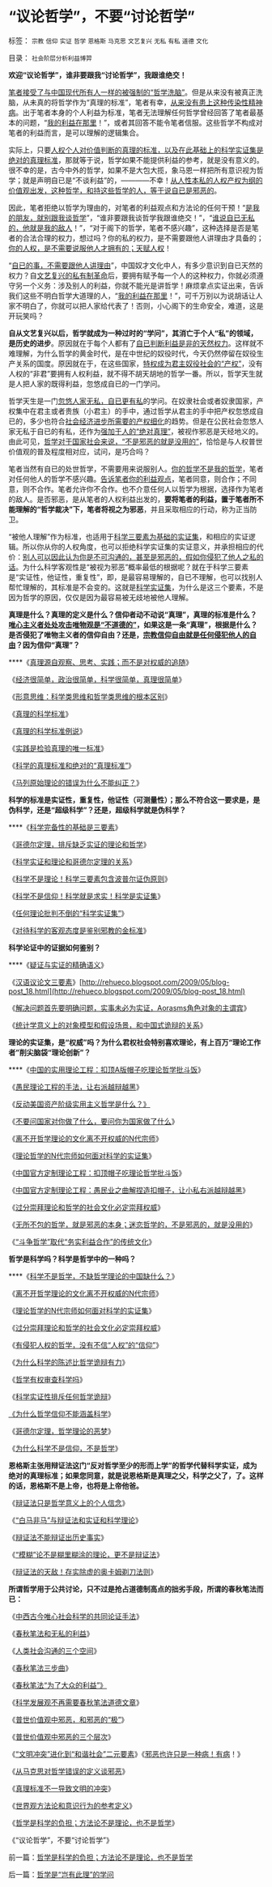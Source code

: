 # “议论哲学”，不要“讨论哲学”

标签： `宗教` `信仰` `实证` `哲学` `恩格斯` `马克思` `文艺复兴` `无私` `有私` `道德` `文化` 

目录： `社会阶层分析利益博羿`

**欢迎“议论哲学”，谁非要跟我“讨论哲学”，我跟谁绝交！**

[笔者接受了与中国现代所有人一样的被强制的“哲学洗脑”](../../../2009/7/9/中国谁人不懂马列.md)。但是从来没有被真正洗脑，从未真的将哲学作为“真理的标准”，笔者有幸，[从来没有患上这种传染性精神病](../../../2009/10/7/极左是一种传染性精神病.md)。出于笔者本身的个人利益为标准，笔者无法理解任何哲学曾经回答了笔者最基本的问题，“[我的利益在那里](http://blog.sina.com.cn/s/blog_5563a64d0100dfvx.html)！”，或者其回答不能令笔者信服。这些哲学不构成对笔者的利益而言，是可以理解的逻辑集合。

实际上，只要[人权个人对价值判断的真理的标准，以及在此基础上的科学实证集是绝对的真理标准](../../../2009/12/4/科学的真理标准和绝对的“真理标准”.md)，那就等于说，哲学如果不能提供利益的参考，就是没有意义的。很不幸的是，古今中外的哲学，如果不是大包大揽，象马恩一样把所有意识视为哲学；就是声明自已是“不谈利益”的，————不幸！[从人性本私的人权产权为纲的价值观出发，这种哲学，和持这些哲学的人，等于说自已是邪恶的](../../../2010/1/30/邪恶的三个层次.md)。

因此，笔者拒绝以哲学为理由的，对笔者的利益观点和方法论的任何干预！“[是我的朋友，就别跟我谈哲学](../../../2010/2/11/世界观方法论和意识行为的参考定义.md)”，“谁非要跟我谈哲学我跟谁绝交！”，“[谁说自已无私的，他就是我的敌人](../../../2010/1/30/邪恶的三个层次.md)！”，“对于阁下的哲学，笔者不感兴趣”，这种选择是否是笔者的合法合理的权力，想过吗？你的私的权力，是不需要跟他人讲理由才具备的；[你的人权，是不需要说服他人才拥有的；天赋人权](../../../2009/11/9/天赋人权，还是天赋发言权.md)！

“[自已的事，不需要跟他人讲理由](../../../2010/2/10/邪恶也许只是一种病！有病！.md)”，中国奴才文化中人，有多少意识到自已天然的权力？自[文艺复兴的私有制革命](http://blog.sina.com.cn/s/blog_5563a64d0100fr7q.html)后，要拥有赋予每一个人的这种权力，你就必须遵守另一个义务：涉及别人的利益，你就不能光是讲哲学！麻烦拿点实证出来，告诉我们这些不明白哲学大道理的人，“[我的利益在那里](http://blog.sina.com.cn/s/blog_5563a64d0100dfvx.html)！”，可千万别以为说胡话让人家不明白了，你就可以把人家给代表了！否则，小心阁下的生命安全，难道，这是开玩笑吗？

**自从文艺复兴以后，哲学就成为一种过时的“学问”，其消亡于个人“私”的领域，是历史的进步**。原因就在于每个人都有了[自已判断利益是非的天然权力](../../../2009/10/9/完全相反的是非标准.md)。这样就不难理解，为什么哲学的黄金时代，是在中世纪的奴役时代，今天仍然停留在奴役生产关系的国度。原因就在于，在这些国家，[特权成为君主奴役社会的“产权”](../../../2009/7/31/特权的经济学含义及利益演绎.md)，没有人权的“非君”要拥有人权利益，就不得不胡天胡地的哲学一番。所以，哲学天生就是人把人家的既得利益，忽悠成自已的一门学问。

哲学天生是一门[忽悠人家无私，自已更有私](http://hi.baidu.com/darthchn/blog/item/e35371948a360a42d1135e84.html)的学问。在奴隶社会或者奴隶国家，产权集中在君主或者贵族（小君主）的手中，通过哲学从君主的手中把产权忽悠成自已的，多少也符合[社会经济进步所需要的产权细化](../../../2010/1/22/管理学向经济学靠拢“产权细分”.md)的趋势。但是在公民社会忽悠人家无私于自已的有私，还作为[强加于人的“绝对真理”](http://darthvad.blog.sohu.com/112211203.html)，被视作邪恶是天经地义的。由此可见，[哲学对于国家社会来说，“不是邪恶的就是没用的”](../../../2010/2/3/迷恋哲学不是邪恶的，就是没用的.md)，恰恰是与人权普世价值观的普及程度相对应，试问，是巧合吗？

笔者当然有自已的处世哲学，不需要用来说服别人。[你的哲学不是我的哲学](../../../2009/6/25/My&nbsp;God!我的上帝！绝对的真理存在吗？.md)，笔者对任何他人的哲学不感兴趣。[告诉笔者你的利益观点](../../../2009/3/24/大学无书！每个人都有个人利益观点发言权.md)，笔者同意，则合作；不同意，则不合作。笔者允许你不合作。也不介意任何人以哲学为根据，选择作为笔者的敌人。是否邪恶，是从笔者的人权利益出发的，**要将笔者的利益，置于笔者所不能理解的“哲学裁决”下，笔者将视之为邪恶**，并且采取相应的行动，称为正当防卫。

“被他人理解”作为标准，也适用于[科学三要素为基础的实证集](../../../2009/6/5/构成科学完备性的基础断言就是三要素.md)，和相应的实证逻辑。所以你从你的人权角度，也可以拒绝科学实证集的实证意义，并承担相应的代价：[别人可以因此认为你是不可沟通的，甚至是邪恶的，假如你侵犯了他人之私的话](../../../2010/1/30/普世价值观中邪恶，和邪恶的“极”.md)。为什么科学客观性是“被视为邪恶”概率最低的根据呢？就在于科学三要素是“实证性，他证性，重复性”，即，是最容易理解的，自已不理解，也可以找别人帮忙理解的，其标准是不会变的。这就是[科学实证集](../../../2009/6/18/科学是实证集；为什么诺贝尔不喜欢中国传统文化.md)，为什么是这三个要素，不是因为哲学的原因，仅仅是因为最容易被无歧地被他人理解。

**真理是什么？真理的定义是什么？信仰者动不动说“真理”，真理的标准是什么？**[**唯心主义者处处攻击唯物观是“不道德的”**](http://blog.sina.com.cn/s/blog_5563a64d0100f8ud.html)**，如果这是一条“真理”，根据是什么？是否侵犯了唯物主义者的信仰自由？还是，**[**宗教信仰自由就是任何侵犯他人的自由**](../../../2009/11/27/个人信仰请止于个人“私”之边界.md)**？因为信仰“真理”？**

****《[真理源自观察、思考、实践；而不是对权威的追随](../../../2008/6/6/真理源自观察、思考、实践；而不是对权威的追随.md)》

《[经济很简单，政治很简单，科学很简单，真理很简单](../../../2009/1/24/经济很简单，政治很简单，科学很简单，真理很简单.md)》

《[形意思维：科学类思维和哲学类思维的根本区别](../../../2009/4/17/形意思维：科学类思维和哲学类思维的根本区别.md)》

《[真理的科学标准](../../../2009/5/6/真理的科学的标准.md)》

《[真理的科学标准例说](../../../2009/5/9/真理的科学标准例说.md)》

《[实践是检验真理的唯一标准](../../../2009/11/25/实践是检验哲学的唯一标准.md)》

《[科学的真理标准和绝对的“真理标准”](../../../2009/12/4/科学的真理标准和绝对的“真理标准”.md)》

《[马列原始理论的错误为什么不能纠正？](../../../2009/5/9/马列原始理论的错误为什么150年不得纠正？.md)》



**科学的标准是实证性，重复性，他证性（可测量性）；那么不符合这一要求是，是伪科学，还是“超级科学”？还是，超级科学就是伪科学？**

****《[科学完备性的基础是三要素](../../../2009/6/5/构成科学完备性的基础断言就是三要素.md)》

《[哥德尔定理，排斥缺乏实证的理论和哲学](../../../2009/6/6/哥德尔悖论定理，唯心哲学的恶梦.md)》

《[科学实证和理论和哥德尔定理的关系](../../../2009/6/9/正确处理宗教及唯心信仰和科学实证性的关系.md)》

《[科学不是理论！科学三要素包含波普尔证伪原则](../../../2009/6/18/科学不是理论！科学三要素包含波普尔证伪原则.md)》

《[科学不是信仰！科学就是求实！科学是实证集](../../../2009/6/18/科学是实证集；为什么诺贝尔不喜欢中国传统文化.md)》

《[任何理论批判不倒的“科学实证集”](../../../2009/10/19/任何理论批判不倒的“科学实证集”.md)》

《[对待科学的客观态度是鉴别邪教的金标准](../../../2009/6/14/人权普世价值观是自由信仰的前提条件.md)》

**科学论证中的证据如何鉴别？**

****《[疑证与实证的精确语义](../../../2009/5/19/疑证与实证的精确语义，及疑证从无.md)》

《[汉语议论文三要素](../../../2009/5/20/疑证与实证及汉议论文三要素论.md)》[http://rehueco.blogspot.com/2009/05/blog-post_18.html](http://rehueco.blogspot.com/2009/05/blog-post_18.html)

《[解决问题首先要明确问题，实事未必为实证，Aorasms角色对象的主谓宾](../../../2009/5/22/“实”未必为实证，认识对象角色的主谓宾.md)》

《[统计学意义上的对象模型和假设场景，和中国式诡辩的关系](../../../2009/10/28/统计学意义上的对象模型和假设场景和诡辩.md)》

**理论的实证集，是“权威”吗？为什么君权社会特别喜欢理论，有上百万“理论工作者”削尖脑袋“理论创新”？**

****《[中国的实用理论工程：扣顶A版帽子吃理论哲学批斗饭](../../../2009/7/27/实用主义的现代愚民制造业.md)》

《[愚民理论工程的手法，让右派越辩越黑](../../../2009/7/27/可爱右派越辩越黑.md)》

《[反动美国资产阶级实用主义哲学是什么？》](../../../2009/7/28/美国资产阶级实用主义反动哲学.md)

《[不要问国家对你做了什么，要问你为国家做了什么](../../../2009/7/28/不要问国家对你做了什么，要问你为国家做了什么.md)》

《[离不开哲学理论的文化离不开权威的N代宗师](../../../2009/7/27/离不开哲学理论的文化离不开权威的N代宗师.md)》

《[理论哲学的N代宗师如何面对科学的实证集](../../../2009/7/27/理论哲学的N代宗师如何面对科学的实证集.md)》

《[中国官方定制理论工程：扣顶帽子吃理论哲学批斗饭](../../../2009/7/27/实用主义的现代愚民制造业.md)》

《[中国官方定制理论工程：愚民业之曲解捏造扣帽子，让小私右派越辩越黑](../../../2009/7/27/可爱右派越辩越黑.md)》

《[过分崇拜理论和哲学的社会文化必定崇拜权威](../../../2009/7/29/过分崇拜理论和哲学的社会文化必定崇拜权威.md)》

《[无所不包的哲学，就是邪恶的本身；迷恋哲学的，不是邪恶的，就是没用的](../../../2010/2/3/迷恋哲学不是邪恶的，就是没用的.md)》

《[“斗争哲学”取代“务实利益合作”的传统文化](../../../2010/2/3/“斗争哲学”取代“务实合作”的传统文化.md)》

**哲学是科学吗？科学是哲学中的一种吗？**

****《[科学不是哲学，不缺哲学理论的中国缺什么？](../../../2009/11/27/科学不是哲学，不缺哲学理论的中国缺什么？.md)》

《[离不开哲学理论的文化离不开权威的N代宗师](../../../2009/7/27/离不开哲学理论的文化离不开权威的N代宗师.md)》

《[理论哲学的N代宗师如何面对科学的实证集](../../../2009/7/27/理论哲学的N代宗师如何面对科学的实证集.md)》

《[过分崇拜理论和哲学的社会文化必定崇拜权威](../../../2009/7/29/过分崇拜理论和哲学的社会文化必定崇拜权威.md)》

《[有侵犯人权的哲学，没有不信“人权”的“信仰”](../../../2009/11/27/有侵犯人权的哲学，没有不信“人权”的“信仰”.md)》

《[为什么科学的陈述比哲学诡辩有力](../../../2009/7/5/为什么科学陈述比哲学断言诡辩有说服力.md)》

《[哲学有权审查科学吗](../../../2009/7/3/哲学有道德审查科学的特权吗？.md)》

《[科学实证性排斥任何哲学诡辩](../../../2009/6/19/科学实证性排斥任何哲学诡辩.md)》

[《为什么哲学信仰不能涵盖科学](../../../2009/6/1/为什么哲学信仰不能涵盖科学.md)》

《[哥德尔定理，哲学理论的恶梦](../../../2009/6/6/哥德尔悖论定理，唯心哲学的恶梦.md)》

《[为什么科学不是信仰，不是哲学](../../../2009/12/17/为什么科学不是信仰？为什么普价就是科学的发展观.md)》

**恩格斯主张用辩证法这门“反对哲学至少的形而上学”的哲学代替科学实证，成为绝对的真理标准；如果您同意，就是说恩格斯是真理之父，科学之父了，了。这样的话，恩格斯不是上帝，也将是上帝他爸。**

《[辩证法只是哲学意义上的个人信念](../../../2010/1/4/辩证法只是哲学意义上的个人信念.md)》

《[“白马非马”与辩证法和实证和科学理论](../../../2010/1/9/“白马非马”与辩证法和实证和科学理论.md)》

《[辩证法不能辩证出历史事实](../../../2010/2/2/辩证法不能辩证出历史.md)》

《[“模糊”论不是糊里糊涂的理论，更不是辩证法](../../../2010/1/5/“模糊”论不是糊里糊涂的理论.md)》

《[辩证法的天敌！存实除虚的奥卡姆剃刀法则](../../../2010/1/5/存实除虚的奥卡姆剃刀法则.md)》

**所谓哲学用于公共讨论，只不过是抢占道德制高点的拙劣手段，所谓的春秋笔法而已：**

《[中西古今唯心社会科学的共同论证手法](../../../2010/1/15/中西古今唯心社会科学的共同论证手法.md)》

《[春秋笔法和无私的利益](../../../2010/1/17/春秋笔法和无私的利益.md)》

《[人类社会沟通的三个空间](../../../2010/1/17/人类社会沟通的三个空间.md)》

《[春秋笔法三步曲](../../../2010/1/17/春秋笔法三步曲.md)》

《[春秋笔法“为了大众的利益”》](../../../2010/1/17/春秋笔法“为了大众的利益”.md)

《[科学发展观不再需要春秋笔法道德文章](../../../2010/1/18/科学发展观不再需要春秋笔法道德文章.md)》

《[普世价值观中邪恶，和邪恶的“极”](../../../2010/1/30/普世价值观中邪恶，和邪恶的“极”.md)》

《[普世价值观中邪恶的三个层次](../../../2010/1/30/邪恶的三个层次.md)》

《[“文明冲突”进化到“和谐社会”二元要素](../../../2010/1/31/沟通和合作，“文明冲突”进化到“和谐社会”.md)》《[邪恶也许只是一种病！有病](../../../2010/2/10/邪恶也许只是一种病！有病！.md)！》

《[从马克思对哲学错误的定义谈邪恶](../../../2010/2/10/从马克思对哲学错误的定义谈邪恶.md)》

《[真理标准不一导致文明的冲突](../../../2009/11/26/真理标准不一导致文明的冲突.md)》



《[世界观方法论和意识行为的参考定义](../../../2010/2/11/世界观方法论和意识行为的参考定义.md)》

《[哲学是科学的负担；方法论不是理论，也不是哲学](../../../2010/2/11/哲学是科学的负担；方法论不是理论，也不是哲学.md)》

《“议论哲学”，不要“讨论哲学”》

前一篇：[哲学是科学的负担；方法论不是理论，也不是哲学](../../../2010/2/11/哲学是科学的负担；方法论不是理论，也不是哲学.md)

后一篇：[哲学是“岂有此理”的学问](../../../2010/2/12/哲学是“岂有此理”的学问.md)